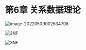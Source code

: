 # 第6章 关系数据理论

![image-20220509002534708](https://s2.loli.net/2022/05/09/MDVJ9GjXWwRS1gr.png)

![2NF](https://s2.loli.net/2022/05/08/YpAOXNjbeIPG1o9.png)

![3NF](https://s2.loli.net/2022/05/09/Lj57qPySWzheBir.png)